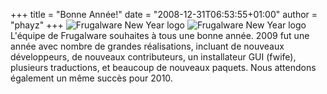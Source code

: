+++
title = "Bonne Année!"
date = "2008-12-31T06:53:55+01:00"
author = "phayz"
+++
![Frugalware New Year logo](images/data/FwNewYear.png)
![Frugalware New Year logo](images/data/FwNewYear.png)
 L'équipe de Frugalware souhaites à tous une bonne année. 2009 fut une année avec nombre de grandes réalisations, incluant de nouveaux développeurs, de nouveaux contributeurs, un installateur GUI (fwife), plusieurs traductions, et beaucoup de nouveaux paquets. Nous attendons également un même succès pour 2010.
